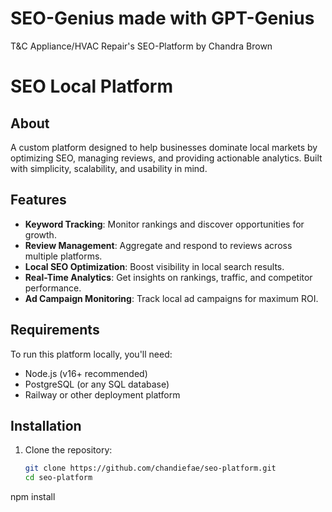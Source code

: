 # SEO-Genius made with GPT-Genius
T&C Appliance/HVAC Repair's SEO-Platform by Chandra Brown
# SEO Local Platform 

## About  
A custom platform designed to help businesses dominate local markets by optimizing SEO, managing reviews, and providing actionable analytics. Built with simplicity, scalability, and usability in mind.  

## Features  
-  **Keyword Tracking**: Monitor rankings and discover opportunities for growth.  
-  **Review Management**: Aggregate and respond to reviews across multiple platforms.  
-  **Local SEO Optimization**: Boost visibility in local search results.  
-  **Real-Time Analytics**: Get insights on rankings, traffic, and competitor performance.  
-  **Ad Campaign Monitoring**: Track local ad campaigns for maximum ROI.  

## Requirements  
To run this platform locally, you'll need:  
- Node.js (v16+ recommended)  
- PostgreSQL (or any SQL database)  
- Railway or other deployment platform  

## Installation  
1. Clone the repository:  
   ```bash
   git clone https://github.com/chandiefae/seo-platform.git
   cd seo-platform
npm install
